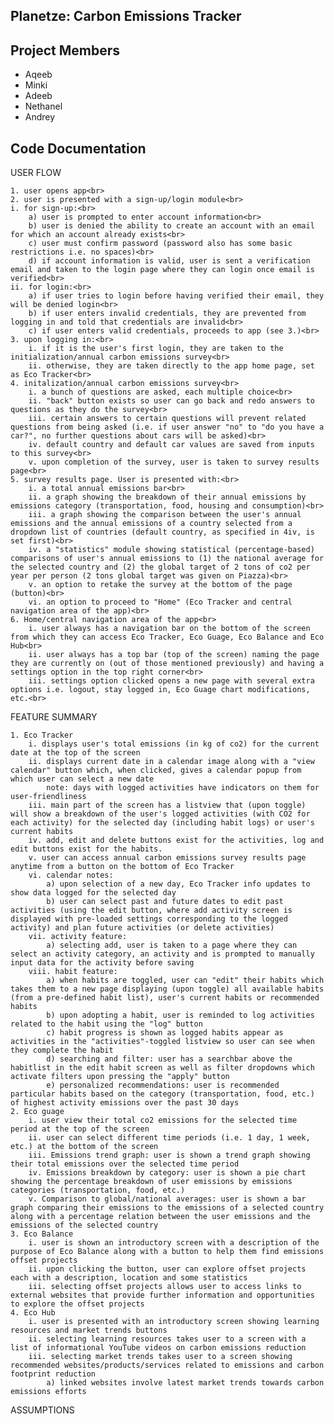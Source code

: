 ## Planetze: Carbon Emissions Tracker

## Project Members

- Aqeeb
- Minki
- Adeeb
- Nethanel
- Andrey

## Code Documentation

USER FLOW

 	1. user opens app<br>
	2. user is presented with a sign-up/login module<br>
	i. for sign-up:<br>
		a) user is prompted to enter account information<br>
		b) user is denied the ability to create an account with an email for which an account already exists<br>
		c) user must confirm password (password also has some basic restrictions i.e. no spaces)<br>
		d) if account information is valid, user is sent a verification email and taken to the login page where they can login once email is verified<br>
	ii. for login:<br>
		a) if user tries to login before having verified their email, they will be denied login<br>
		b) if user enters invalid credentials, they are prevented from logging in and told that credentials are invalid<br>
		c) if user enters valid credentials, proceeds to app (see 3.)<br>
	3. upon logging in:<br>
		i. if it is the user's first login, they are taken to the initialization/annual carbon emissions survey<br>
		ii. otherwise, they are taken directly to the app home page, set as Eco Tracker<br>
	4. initalization/annual carbon emissions survey<br>
		i. a bunch of questions are asked, each multiple choice<br>
		ii. "back" button exists so user can go back and redo answers to questions as they do the survey<br>
		iii. certain answers to certain questions will prevent related questions from being asked (i.e. if user answer "no" to "do you have a car?", no further questions about cars will be asked)<br>
		iv. default country and default car values are saved from inputs to this survey<br>
		v. upon completion of the survey, user is taken to survey results page<br>
	5. survey results page. User is presented with:<br>
		i. a total annual emissions bar<br>
		ii. a graph showing the breakdown of their annual emissions by emissions category (transportation, food, housing and consumption)<br>
		iii. a graph showing the comparison between the user's annual emissions and the annual emissions of a country selected from a dropdown list of countries (default country, as specified in 4iv, is set first)<br>
		iv. a "statistics" module showing statistical (percentage-based) comparisons of user's annual emissions to (1) the national average for the selected country and (2) the global target of 2 tons of co2 per year per person (2 tons global target was given on Piazza)<br>
		v. an option to retake the survey at the bottom of the page (button)<br>
		vi. an option to proceed to "Home" (Eco Tracker and central navigation area of the app)<br>
	6. Home/central navigation area of the app<br>
		i. user always has a navigation bar on the bottom of the screen from which they can access Eco Tracker, Eco Guage, Eco Balance and Eco Hub<br>
		ii. user always has a top bar (top of the screen) naming the page they are currently on (out of those mentioned previously) and having a settings option in the top right corner<br>
		iii. settings option clicked opens a new page with several extra options i.e. logout, stay logged in, Eco Guage chart modifications, etc.<br>

FEATURE SUMMARY

	1. Eco Tracker
  		i. displays user's total emissions (in kg of co2) for the current date at the top of the screen
  		ii. displays current date in a calendar image along with a "view calendar" button which, when clicked, gives a calendar popup from which user can select a new date
  			note: days with logged activities have indicators on them for user-friendliness
  		iii. main part of the screen has a listview that (upon toggle) will show a breakdown of the user's logged activities (with CO2 for each activity) for the selected day (including habit logs) or user's current habits
  		iv. add, edit and delete buttons exist for the activities, log and edit buttons exist for the habits.
  		v. user can access annual carbon emissions survey results page anytime from a button on the bottom of Eco Tracker
  		vi. calendar notes:
  			a) upon selection of a new day, Eco Tracker info updates to show data logged for the selected day
  			b) user can select past and future dates to edit past activities (using the edit button, where add activity screen is displayed with pre-loaded settings corresponding to the logged activity) and plan future activities (or delete activities)
  		vii. activity feature:
  			a) selecting add, user is taken to a page where they can select an activity category, an activity and is prompted to manually input data for the activity before saving
  		viii. habit feature:
  			a) when habits are toggled, user can "edit" their habits which takes them to a new page displaying (upon toggle) all available habits (from a pre-defined habit list), user's current habits or recommended habits
  			b) upon adopting a habit, user is reminded to log activities related to the habit using the "log" button
  			c) habit progress is shown as logged habits appear as activities in the "activities"-toggled listview so user can see when they complete the habit
  			d) searching and filter: user has a searchbar above the habitlist in the edit habit screen as well as filter dropdowns which activate filters upon pressing the "apply" button
  			e) personalized recommendations: user is recommended particular habits based on the category (transportation, food, etc.) of highest activity emissions over the past 30 days
  	2. Eco guage
  		i. user view their total co2 emissions for the selected time period at the top of the screen
  		ii. user can select different time periods (i.e. 1 day, 1 week, etc.) at the bottom of the screen
  		iii. Emissions trend graph: user is shown a trend graph showing their total emissions over the selected time period
  		iv. Emissions breakdown by category: user is shown a pie chart showing the percentage breakdown of user emissions by emissions categories (transportation, food, etc.)
  		v. Comparison to global/national averages: user is shown a bar graph comparing their emissions to the emissions of a selected country along with a percentage relation between the user emissions and the emissions of the selected country
  	3. Eco Balance
  		i. user is shown an introductory screen with a description of the purpose of Eco Balance along with a button to help them find emissions offset projects
  		ii. upon clicking the button, user can explore offset projects each with a description, location and some statistics
  		iii. selecting offset projects allows user to access links to external websites that provide further information and opportunities to explore the offset projects
  	4. Eco Hub
  		i. user is presented with an introductory screen showing learning resources and market trends buttons
  		ii. selecting learning resources takes user to a screen with a list of informational YouTube videos on carbon emissions reduction
  		iii. selecting market trends takes user to a screen showing recommended websites/products/services related to emissions and carbon footprint reduction
  			a) linked websites involve latest market trends towards carbon emissions efforts

ASSUMPTIONS

	